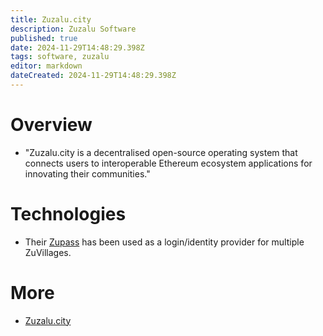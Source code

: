 ```yaml
---
title: Zuzalu.city
description: Zuzalu Software
published: true
date: 2024-11-29T14:48:29.398Z
tags: software, zuzalu
editor: markdown
dateCreated: 2024-11-29T14:48:29.398Z
---
```


# Overview
* "Zuzalu.city is a decentralised open-source operating system that connects users to interoperable Ethereum ecosystem applications for innovating their communities."

# Technologies
* Their [Zupass](https://zupass.org/) has been used as a login/identity provider for multiple ZuVillages.

# More
* [Zuzalu.city](https://zuzalu.city)